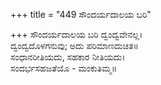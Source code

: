 +++
title = "449 ಸೌಂದರ್ಯದಾಲಯ ಬರಿ"

+++
ಸೌಂದರ್ಯದಾಲಯ ಬರಿ ದ್ವಂದ್ವವೇನಲ್ಲ।  
ದ್ವಂದ್ವದೊಳಗನುವು; ಅದು ಪರಿಮಾಣದುಚಿತ॥  
ಸಂಧಾನರೀತಿಯದು, ಸಹಕಾರ ನೀತಿಯದು।  
ಸಂದರ್ಭಸಹಜತೆಯೊ - ಮಂಕುತಿಮ್ಮ॥  

